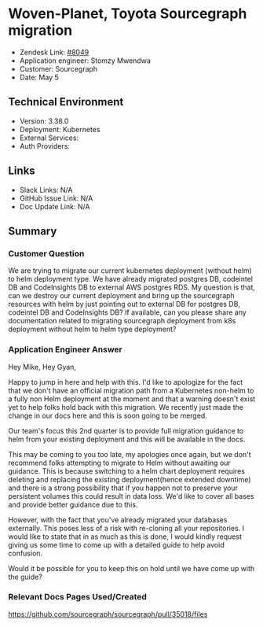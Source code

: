 # Woven-Planet, Toyota Sourcegraph migration <!-- Ticket Title  Hint: include keywords to make it searchable -->

- Zendesk Link: [#8049](https://sourcegraph.zendesk.com/agent/tickets/8049)
- Application engineer: Stomzy Mwendwa
- Customer: Sourcegraph <!-- Redact if this contains personally identifying information -->
- Date: May 5

<!-- Data populated from integration, speak to Ben Gordon or Michael Bali if not working -->
<!-- During Internal team trial, fill missing data manually (we are waiting for all data to sync) -->

## Technical Environment
- Version: ​3.38.0
- Deployment: Kubernetes
- External Services:
- Auth Providers:


## Links
<!-- Data for application engineer manual entry -->
- Slack Links: N/A
- GitHub Issue Link: N/A
- Doc Update Link: N/A

## Summary
### Customer Question
We are trying to migrate our current kubernetes deployment (without helm) to helm deployment type. We have already migrated postgres DB, codeintel DB and CodeInsights DB to external AWS postgres RDS. My question is that, can we destroy our current deployment and bring up the sourcegraph resources with helm by just pointing out to external DB for postgres DB, codeintel DB and CodeInsights DB? If available, can you please share any documentation related to migrating sourcegraph deployment from k8s deployment without helm to helm type deployment?
### Application Engineer Answer
Hey Mike, Hey Gyan,

Happy to jump in here and help with this.
I'd like to apologize for the fact that we don't have an official migration path from a Kubernetes non-helm to a fully non Helm deployment at the moment and that a warning doesn't exist yet to help folks hold back with this migration. We recently just made the change in our docs here and this is soon going to be merged.

Our team's focus this 2nd quarter is to provide full migration guidance to helm from your existing deployment and this will be available in the docs.

This may be coming to you too late, my apologies once again, but we don't recommend folks attempting to migrate to Helm without awaiting our guidance. This is because switching to a helm chart deployment requires deleting and replacing the existing deployment(hence extended downtime) and there is a strong possibility that if you happen not to preserve your persistent volumes this could result in data loss. We'd like to cover all bases and provide better guidance due to this.

However, with the fact that you've already migrated your databases externally. This poses less of a risk with re-cloning all your repositories. I would like to state that in as much as this is done, I would kindly request giving us some time to come up with a detailed guide to help avoid confusion.

Would it be possible for you to keep this on hold until we have come up with the guide?

### Relevant Docs Pages Used/Created
https://github.com/sourcegraph/sourcegraph/pull/35018/files
